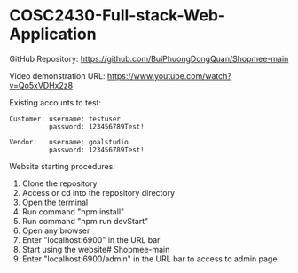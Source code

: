 # COSC2430-Full-stack-Web-Application

GitHub Repository: https://github.com/BuiPhuongDongQuan/Shopmee-main

Video demonstration URL: https://www.youtube.com/watch?v=Qo5xVDHx2z8

Existing accounts to test:

    Customer: username: testuser
              password: 123456789Test!

    Vendor:   username: goalstudio
              password: 123456789Test!

Website starting procedures:
1. Clone the repository
2. Access or cd into the repository directory
3. Open the terminal
4. Run command "npm install"
5. Run command "npm run devStart"
6. Open any browser
7. Enter "localhost:6900" in the URL bar
8. Start using the website#   S h o p m e e - m a i n 
9. Enter "localhost:6900/admin" in the URL bar to access to admin page
 
 
